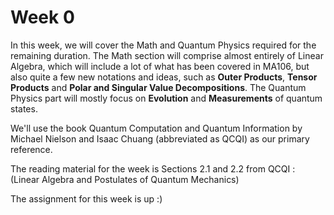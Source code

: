 # Week 0

In this week, we will cover the Math and Quantum Physics required for the remaining duration. The Math section will comprise almost entirely of Linear Algebra, which will include a lot of what has been covered in MA106, but also quite a few new notations and ideas, such as **Outer Products**, **Tensor Products** and **Polar and Singular Value Decompositions**. The Quantum Physics part will mostly focus on **Evolution** and **Measurements** of quantum states.

We'll use the book Quantum Computation and Quantum Information by Michael Nielson and Isaac Chuang (abbreviated as QCQI) as our primary reference.

The reading material for the week is Sections 2.1 and 2.2 from QCQI : (Linear Algebra and Postulates of Quantum Mechanics)

The assignment for this week is up :)
